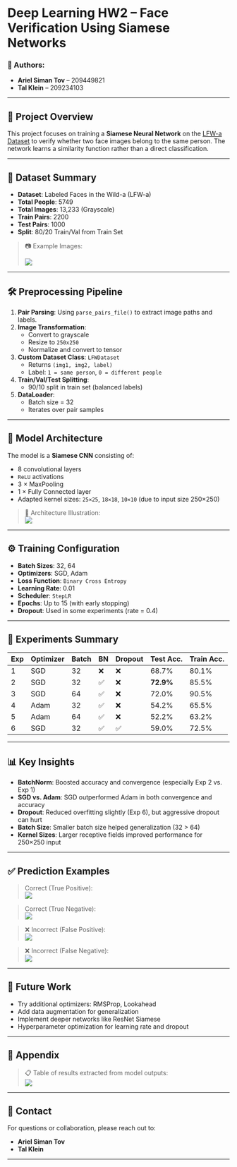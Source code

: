 # Deep Learning HW2 – Face Verification Using Siamese Networks

### 👥 Authors:
- **Ariel Siman Tov** – 209449821  
- **Tal Klein** – 209234103

---

## 🧠 Project Overview

This project focuses on training a **Siamese Neural Network** on the [LFW-a Dataset](http://vis-www.cs.umass.edu/lfw/) to verify whether two face images belong to the same person. The network learns a similarity function rather than a direct classification.

---

## 📁 Dataset Summary

- **Dataset**: Labeled Faces in the Wild-a (LFW-a)
- **Total People**: 5749  
- **Total Images**: 13,233 (Grayscale)  
- **Train Pairs**: 2200  
- **Test Pairs**: 1000  
- **Split**: 80/20 Train/Val from Train Set

> 📷 Example Images:
> 
> ![](images/image1.png)

---

## 🛠 Preprocessing Pipeline

1. **Pair Parsing**: Using `parse_pairs_file()` to extract image paths and labels.
2. **Image Transformation**:
   - Convert to grayscale  
   - Resize to `250x250`  
   - Normalize and convert to tensor
3. **Custom Dataset Class**: `LFWDataset`
   - Returns `(img1, img2, label)`
   - Label: `1 = same person`, `0 = different people`
4. **Train/Val/Test Splitting**:
   - 90/10 split in train set (balanced labels)
5. **DataLoader**:
   - Batch size = 32
   - Iterates over pair samples

---

## 🧱 Model Architecture

The model is a **Siamese CNN** consisting of:

- 8 convolutional layers  
- `ReLU` activations  
- 3 × MaxPooling  
- 1 × Fully Connected layer  
- Adapted kernel sizes: `25×25`, `18×18`, `10×10` (due to input size 250×250)

> 🧩 Architecture Illustration:  
> ![](images/image2.png)

---

## ⚙️ Training Configuration

- **Batch Sizes**: 32, 64  
- **Optimizers**: SGD, Adam  
- **Loss Function**: `Binary Cross Entropy`  
- **Learning Rate**: 0.01  
- **Scheduler**: `StepLR`  
- **Epochs**: Up to 15 (with early stopping)  
- **Dropout**: Used in some experiments (rate = 0.4)

---

## 🔬 Experiments Summary

| Exp | Optimizer | Batch | BN | Dropout | Test Acc. | Train Acc. |
|-----|-----------|-------|----|---------|-----------|------------|
| 1   | SGD       | 32    | ❌ | ❌      | 68.7%     | 80.1%      |
| 2   | SGD       | 32    | ✅ | ❌      | **72.9%** | 85.5%      |
| 3   | SGD       | 64    | ✅ | ❌      | 72.0%     | 90.5%      |
| 4   | Adam      | 32    | ✅ | ❌      | 54.2%     | 65.5%      |
| 5   | Adam      | 64    | ✅ | ❌      | 52.2%     | 63.2%      |
| 6   | SGD       | 32    | ✅ | ✅      | 59.0%     | 72.5%      |

---

## 📊 Key Insights

- **BatchNorm**: Boosted accuracy and convergence (especially Exp 2 vs. Exp 1)
- **SGD vs. Adam**: SGD outperformed Adam in both convergence and accuracy
- **Dropout**: Reduced overfitting slightly (Exp 6), but aggressive dropout can hurt
- **Batch Size**: Smaller batch size helped generalization (32 > 64)
- **Kernel Sizes**: Larger receptive fields improved performance for 250×250 input

---

## ✅ Prediction Examples

> Correct (True Positive):  
> ![](images/image3.png)

> Correct (True Negative):  
> ![](images/image4.png)

> ❌ Incorrect (False Positive):  
> ![](images/image5.png)

> ❌ Incorrect (False Negative):  
> ![](images/image6.png)

---

## 🚀 Future Work

- Try additional optimizers: RMSProp, Lookahead  
- Add data augmentation for generalization  
- Implement deeper networks like ResNet Siamese  
- Hyperparameter optimization for learning rate and dropout

---

## 📎 Appendix

> 📋 Table of results extracted from model outputs:  
> ![](images/table_results.png)

---

## 📧 Contact

For questions or collaboration, please reach out to:  
- **Ariel Siman Tov**  
- **Tal Klein**

---

